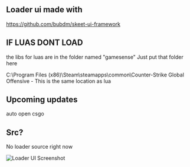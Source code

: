 ## Loader ui made with
https://github.com/bubdm/skeet-ui-framework

## IF LUAS DONT LOAD 
the libs for luas are in the folder named "gamesense" Just put that folder here

C:\Program Files (x86)\Steam\steamapps\common\Counter-Strike Global Offensive - This is the same location as lua

## Upcoming updates
auto open csgo

## Src?
No loader source right now

![Loader UI Screenshot]([https://example.com/my-image.png](https://cdn.discordapp.com/attachments/1071670253291065414/1337844486985875556/image.png?ex=67a8ec45&is=67a79ac5&hm=c1a610882e00085085dc50f45b1dc78e1c0bd0bcf0e30c7c4577979aa367f171&))

